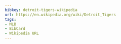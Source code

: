 ```yaml
---
bibkey: detroit-tigers-wikipedia
url: https://en.wikipedia.org/wiki/Detroit_Tigers
tags:
- MLB
- BibCard
- Wikipedia URL
---
```


